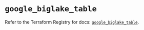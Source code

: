 # `google_biglake_table`

Refer to the Terraform Registry for docs: [`google_biglake_table`](https://registry.terraform.io/providers/hashicorp/google/6.11.2/docs/resources/biglake_table).
